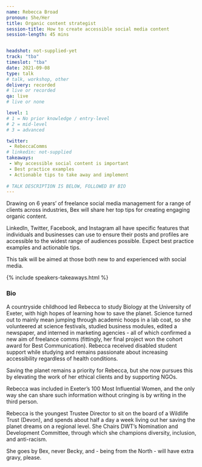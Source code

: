 ```yaml
---
name: Rebecca Broad
pronoun: She/Her
title: Organic content strategist
session-title: How to create accessible social media content
session-length: 45 mins


headshot: not-supplied-yet
track: "tba"
timeslot: "tba"
date: 2021-09-08
type: talk
# talk, workshop, other
delivery: recorded
# live or recorded
qa: live
# live or none

level: 1
# 1 = No prior knowledge / entry-level
# 2 = mid-level
# 3 = advanced

twitter:
 - RebeccaComms
# linkedin: not-supplied
takeaways:
 - Why accessible social content is important
 - Best practice examples
 - Actionable tips to take away and implement
 
# TALK DESCRIPTION IS BELOW, FOLLOWED BY BIO
---
```


Drawing on 6 years’ of freelance social media management for a range of clients across industries, Bex will share her top tips for creating engaging organic content. 

LinkedIn, Twitter, Facebook, and Instagram all have specific features that individuals and businesses can use to ensure their posts and profiles are accessible to the widest range of audiences possible. Expect best practice examples and actionable tips. 

This talk will be aimed at those both new to and experienced with social media.

{% include speakers-takeaways.html %}

<h3>Bio</h3>
A countryside childhood led Rebecca to study Biology at the University of Exeter, with high hopes of learning how to save the planet. Science turned out to mainly mean jumping through academic hoops in a lab coat, so she volunteered at science festivals, studied business modules, edited a newspaper, and interned in marketing agencies - all of which confirmed a new aim of freelance comms (fittingly, her final project won the cohort award for Best Communication). Rebecca received disabled student support while studying and remains passionate about increasing accessibility regardless of health conditions.

Saving the planet remains a priority for Rebecca, but she now pursues this by elevating the work of her ethical clients and by supporting NGOs.

Rebecca was included in Exeter’s 100 Most Influential Women, and the only way she can share such information without cringing is by writing in the third person.

Rebecca is the youngest Trustee Director to sit on the board of a Wildlife Trust (Devon), and spends about half a day a week living out her saving the planet dreams on a regional level. She Chairs DWT’s Nomination and Development Committee, through which she champions diversity, inclusion, and anti-racism.

She goes by Bex, never Becky, and - being from the North - will have extra gravy, please.